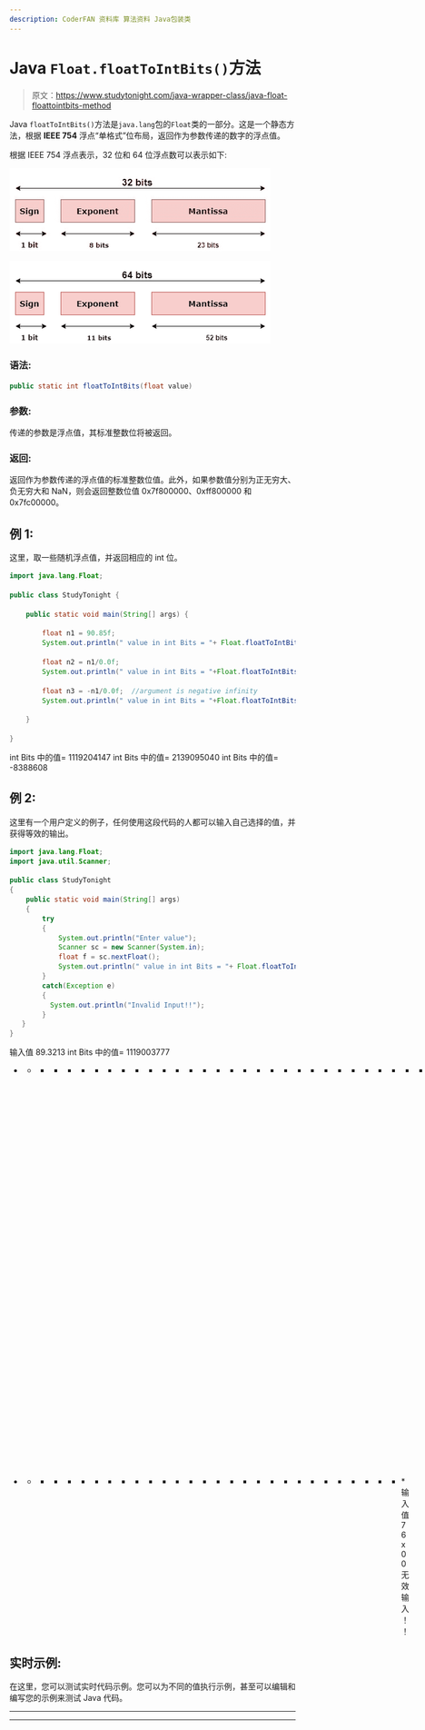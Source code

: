 ```yaml
---
description: CoderFAN 资料库 算法资料 Java包装类
---
```


# Java `Float.floatToIntBits()`方法

> 原文：<https://www.studytonight.com/java-wrapper-class/java-float-floattointbits-method>

Java `floatToIntBits()`方法是`java.lang`包的`Float`类的一部分。这是一个静态方法，根据 **IEEE 754** 浮点“单格式”位布局，返回作为参数传递的数字的浮点值。

根据 IEEE 754 浮点表示，32 位和 64 位浮点数可以表示如下:

![Java Float floatToIntBits() Method example](img/6214b7e3f9b3206e734dc0a9bbe8d47c.png)

![Java Float floatToIntBits() Method](img/32da487aceefb87daaec609c80630b4a.png)

### 语法:

```java
public static int floatToIntBits(float value) 
```

### 参数:

传递的参数是浮点值，其标准整数位将被返回。

### 返回:

返回作为参数传递的浮点值的标准整数位值。此外，如果参数值分别为正无穷大、负无穷大和 NaN，则会返回整数位值 0x7f800000、0xff800000 和 0x7fc00000。

## 例 1:

这里，取一些随机浮点值，并返回相应的 int 位。

```java
import java.lang.Float;

public class StudyTonight {

	public static void main(String[] args) {

		float n1 = 90.85f;  
		System.out.println(" value in int Bits = "+ Float.floatToIntBits(n1)); //float value converted into int bits 

		float n2 = n1/0.0f;  
		System.out.println(" value in int Bits = "+Float.floatToIntBits(n2));  //float value as positive infinity

		float n3 = -n1/0.0f;  //argument is negative infinity 
		System.out.println(" value in int Bits = "+Float.floatToIntBits(n3));  

	}

} 
```

int Bits 中的值= 1119204147
int Bits 中的值= 2139095040
int Bits 中的值= -8388608

## 例 2:

这里有一个用户定义的例子，任何使用这段代码的人都可以输入自己选择的值，并获得等效的输出。

```java
import java.lang.Float;
import java.util.Scanner;

public class StudyTonight 
{  
    public static void main(String[] args)
    {  
        try
        {
            System.out.println("Enter value");
            Scanner sc = new Scanner(System.in);
            float f = sc.nextFloat();
            System.out.println(" value in int Bits = "+ Float.floatToIntBits(f)); //float value converted into int bits 
        }
        catch(Exception e)
        {
          System.out.println("Invalid Input!!");
        }  
   }  
} 
```

输入值
89.3213
int Bits 中的值= 1119003777
* * * * * * * * * * * * * * * * * * * * * * * * * * * * * * * * * int Bits 中的值
输入值
-45.66
int Bits 中的值=-1036606505
* * * * * * * * * * * * * * * * * * * * * * * * * * * * * *输入值
76x00
无效输入！！

## 实时示例:

在这里，您可以测试实时代码示例。您可以为不同的值执行示例，甚至可以编辑和编写您的示例来测试 Java 代码。

* * *

* * *